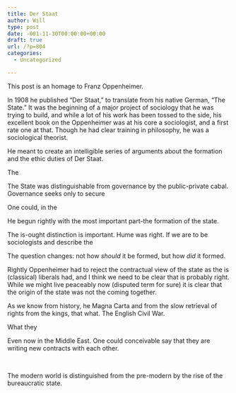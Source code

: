 ```yaml
---
title: Der Staat
author: Will
type: post
date: -001-11-30T00:00:00+00:00
draft: true
url: /?p=804
categories:
  - Uncategorized

---
```

This post is an homage to Franz Oppenheimer.

In 1908 he published &#8220;Der Staat,&#8221; to translate from his native German, &#8220;The State.&#8221; It was the beginning of a major project of sociology that he was trying to build, and while a lot of his work has been tossed to the side, his excellent book on the Oppenheimer was at his core a sociologist, and a first rate one at that. Though he had clear training in philosophy, he was a sociological theorist.

He meant to create an intelligible series of arguments about the formation and the ethic duties of Der Staat.

The

The State was distinguishable from governance by the public-private cabal. Governance seeks only to secure

One could, in the

He begun rightly with the most important part-the formation of the state.

The is-ought distinction is important. Hume was right. If we are to be sociologists and describe the

The question changes: not how _should_ it be formed, but how _did_ it formed.

Rightly Oppenheimer had to reject the contractual view of the state as the is (classical) liberals had, and I think we need to be clear that is probably right. While we might live peaceably now (disputed term for sure) it is clear that the origin of the state was not the coming together.

As we know from history, he Magna Carta and from the slow retrieval of rights from the kings, that what. The English Civil War.

What they

Even now in the Middle East. One could conceivable say that they are writing new contracts with each other.

&nbsp;

The modern world is distinguished from the pre-modern by the rise of the bureaucratic state.